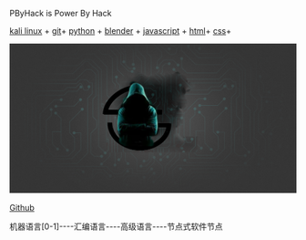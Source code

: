 PByHack is Power By Hack

[kali linux](https://www.kali.org/) + 
[git]()+
[python](https://www.python.org/) + 
[blender](https://www.blender.org/) +
[javascript]() + 
[html]()+
[css]()+

![](mDrivEngine/pbyhack.png)

[Github]()


机器语言[0-1]----汇编语言----高级语言----节点式软件节点

